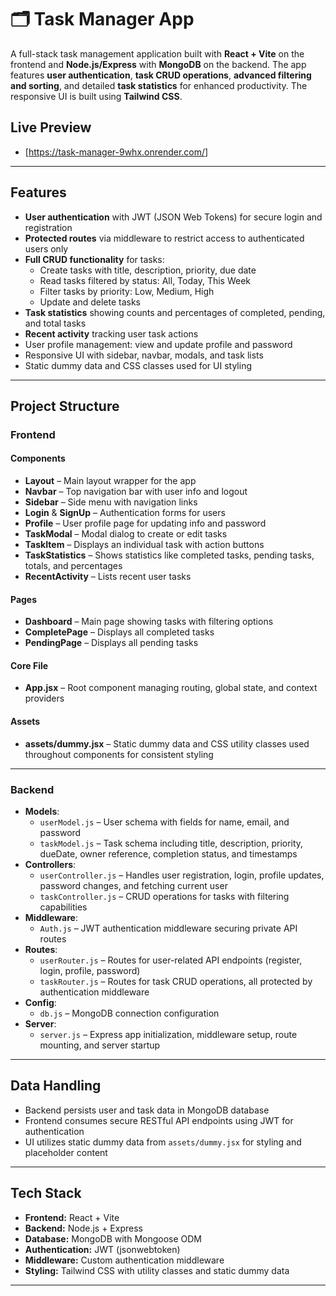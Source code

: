 # 🗂️ Task Manager App

A full-stack task management application built with **React + Vite** on the frontend and **Node.js/Express** with **MongoDB** on the backend. The app features **user authentication**, **task CRUD operations**, **advanced filtering and sorting**, and detailed **task statistics** for enhanced productivity. The responsive UI is built using **Tailwind CSS**.

## Live Preview

- [https://task-manager-9whx.onrender.com/]

---

## Features

- **User authentication** with JWT (JSON Web Tokens) for secure login and registration  
- **Protected routes** via middleware to restrict access to authenticated users only  
- **Full CRUD functionality** for tasks:  
  - Create tasks with title, description, priority, due date  
  - Read tasks filtered by status: All, Today, This Week  
  - Filter tasks by priority: Low, Medium, High  
  - Update and delete tasks  
- **Task statistics** showing counts and percentages of completed, pending, and total tasks  
- **Recent activity** tracking user task actions  
- User profile management: view and update profile and password  
- Responsive UI with sidebar, navbar, modals, and task lists  
- Static dummy data and CSS classes used for UI styling  

---

## Project Structure

### Frontend

#### Components

- **Layout** – Main layout wrapper for the app  
- **Navbar** – Top navigation bar with user info and logout  
- **Sidebar** – Side menu with navigation links  
- **Login** & **SignUp** – Authentication forms for users  
- **Profile** – User profile page for updating info and password  
- **TaskModal** – Modal dialog to create or edit tasks  
- **TaskItem** – Displays an individual task with action buttons  
- **TaskStatistics** – Shows statistics like completed tasks, pending tasks, totals, and percentages  
- **RecentActivity** – Lists recent user tasks  

#### Pages

- **Dashboard** – Main page showing tasks with filtering options  
- **CompletePage** – Displays all completed tasks  
- **PendingPage** – Displays all pending tasks  

#### Core File

- **App.jsx** – Root component managing routing, global state, and context providers  

#### Assets

- **assets/dummy.jsx** – Static dummy data and CSS utility classes used throughout components for consistent styling  

---

### Backend

- **Models**:  
  - `userModel.js` – User schema with fields for name, email, and password  
  - `taskModel.js` – Task schema including title, description, priority, dueDate, owner reference, completion status, and timestamps  
- **Controllers**:  
  - `userController.js` – Handles user registration, login, profile updates, password changes, and fetching current user  
  - `taskController.js` – CRUD operations for tasks with filtering capabilities  
- **Middleware**:  
  - `Auth.js` – JWT authentication middleware securing private API routes  
- **Routes**:  
  - `userRouter.js` – Routes for user-related API endpoints (register, login, profile, password)  
  - `taskRouter.js` – Routes for task CRUD operations, all protected by authentication middleware  
- **Config**:  
  - `db.js` – MongoDB connection configuration  
- **Server**:  
  - `server.js` – Express app initialization, middleware setup, route mounting, and server startup  

---

## Data Handling

- Backend persists user and task data in MongoDB database  
- Frontend consumes secure RESTful API endpoints using JWT for authentication  
- UI utilizes static dummy data from `assets/dummy.jsx` for styling and placeholder content  

---

## Tech Stack

- **Frontend:** React + Vite  
- **Backend:** Node.js + Express  
- **Database:** MongoDB with Mongoose ODM  
- **Authentication:** JWT (jsonwebtoken)  
- **Middleware:** Custom authentication middleware  
- **Styling:** Tailwind CSS with utility classes and static dummy data  

---




